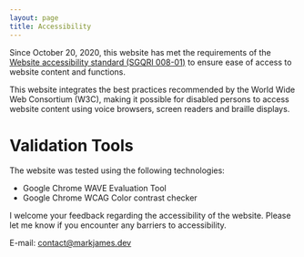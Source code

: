 ```yaml
---
layout: page
title: Accessibility
---
```


Since October 20, 2020, this website has met the requirements of the [Website accessibility standard (SGQRI 008-01)](https://www.tresor.gouv.qc.ca/fileadmin/PDF/ressources_informationnelles/AccessibiliteWeb/standard-access-web.pdf) to ensure ease of access to website content and functions.

This website integrates the best practices recommended by the World Wide Web Consortium (W3C), making it possible for disabled persons to access website content using voice browsers, screen readers and braille displays.

# Validation Tools

The website was tested using the following technologies:

- Google Chrome WAVE Evaluation Tool
- Google Chrome WCAG Color contrast checker

I welcome your feedback regarding the accessibility of the website. Please let me know if you encounter any barriers to accessibility.

E-mail: <a href="mailto:contact@markjames.dev?subject=Website accessibility">contact@markjames.dev</a> 